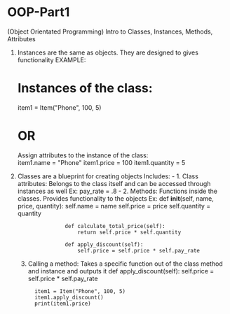 # OOP-Part1
(Object Orientated Programming)
Intro to Classes, Instances, Methods, Attributes 

1) Instances are the same as objects. They are designed to gives functionality
  EXAMPLE:
    # Instances of the class:
    item1 = Item("Phone", 100, 5)
   # OR
     Assign attributes to the instance of the class:  
     item1.name = "Phone"
     item1.price = 100 
     item1.quantity = 5

3) Classes are a blueprint for creating objects
      Includes:
           - 1. Class attributes: Belongs to the class itself and can be accessed through instances as well
                 Ex: pay_rate = .8
           - 2. Methods: Functions inside the classes. Provides functionality to the objects
               Ex:     def __init__(self, name, price, quantity):
                          self.name = name
                          self.price = price
                          self.quantity = quantity

                      def calculate_total_price(self):
                          return self.price * self.quantity

                      def apply_discount(self):
                          self.price = self.price * self.pay_rate

   3) Calling a method: Takes a specific function out of the class method and instance and outputs it
            def apply_discount(self):
              self.price = self.price * self.pay_rate

            item1 = Item("Phone", 100, 5)
            item1.apply_discount()
            print(item1.price)
        
